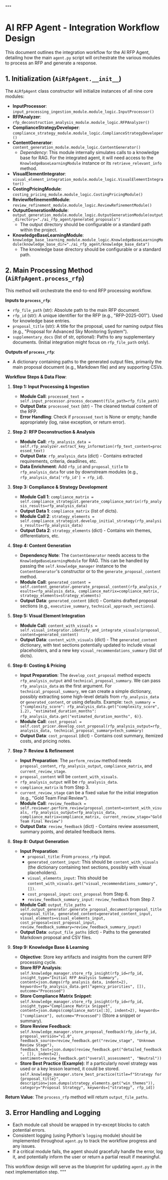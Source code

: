 """
# AI RFP Agent - Integration Workflow Design

This document outlines the integration workflow for the AI RFP Agent, detailing how the main `agent.py` script will orchestrate the various modules to process an RFP and generate a response.

## 1. Initialization (`AiRfpAgent.__init__`)

The `AiRfpAgent` class constructor will initialize instances of all nine core modules:

-   **InputProcessor**: `input_processing_ingestion_module.module_logic.InputProcessor()`
-   **RFPAnalyzer**: `rfp_deconstruction_analysis_module.module_logic.RFPAnalyzer()`
-   **ComplianceStrategyDeveloper**: `compliance_strategy_module.module_logic.ComplianceStrategyDeveloper()`
-   **ContentGenerator**: `content_generation_module.module_logic.ContentGenerator()`
    -   *Dependency*: This module internally simulates calls to a knowledge base for RAG. For the integrated agent, it will need access to the `KnowledgeBaseLearningModule` instance or its `retrieve_relevant_info` method.
-   **VisualElementIntegrator**: `visual_element_integration_module.module_logic.VisualElementIntegrator()`
-   **CostingPricingModule**: `costing_pricing_module.module_logic.CostingPricingModule()`
-   **ReviewRefinementModule**: `review_refinement_module.module_logic.ReviewRefinementModule()`
-   **OutputGenerationModule**: `output_generation_module.module_logic.OutputGenerationModule(output_directory="./ai_rfp_agent/generated_proposals")`
    -   The output directory should be configurable or a standard path within the project.
-   **KnowledgeBaseLearningModule**: `knowledge_base_learning_module.module_logic.KnowledgeBaseLearningModule(knowledge_base_dir="./ai_rfp_agent/knowledge_base_data")`
    -   The knowledge base directory should be configurable or a standard path.

## 2. Main Processing Method (`AiRfpAgent.process_rfp`)

This method will orchestrate the end-to-end RFP processing workflow.

**Inputs to `process_rfp`**:
-   `rfp_file_path` (str): Absolute path to the main RFP document.
-   `rfp_id` (str): A unique identifier for the RFP (e.g., "RFP-2025-001"). Used for knowledge base entries.
-   `proposal_title` (str): A title for the proposal, used for naming output files (e.g., "Proposal for Advanced Sky Monitoring System").
-   `supplementary_docs` (list of str, optional): Paths to any supplementary documents. (Initial integration might focus on `rfp_file_path` only).

**Outputs of `process_rfp`**:
-   A dictionary containing paths to the generated output files, primarily the main proposal document (e.g., Markdown file) and any supporting CSVs.

**Workflow Steps & Data Flow**:

1.  **Step 1: Input Processing & Ingestion**
    -   **Module Call**: `processed_text = self.input_processor.process_document(file_path=rfp_file_path)`
    -   **Output Data**: `processed_text` (str) - The cleaned textual content of the RFP.
    -   **Error Handling**: Check if `processed_text` is None or empty; handle appropriately (log, raise exception, or return error).

2.  **Step 2: RFP Deconstruction & Analysis**
    -   **Module Call**: `rfp_analysis_data = self.rfp_analyzer.extract_key_information(rfp_text_content=processed_text)`
    -   **Output Data**: `rfp_analysis_data` (dict) - Contains extracted requirements, criteria, deadlines, etc.
    -   **Data Enrichment**: Add `rfp_id` and `proposal_title` to `rfp_analysis_data` for use by downstream modules (e.g., `rfp_analysis_data['rfp_id'] = rfp_id`).

3.  **Step 3: Compliance & Strategy Development**
    -   **Module Call 1**: `compliance_matrix = self.compliance_strategist.generate_compliance_matrix(rfp_analysis_results=rfp_analysis_data)`
    -   **Output Data 1**: `compliance_matrix` (list of dicts).
    -   **Module Call 2**: `strategy_elements = self.compliance_strategist.develop_initial_strategy(rfp_analysis_results=rfp_analysis_data)`
    -   **Output Data 2**: `strategy_elements` (dict) - Contains win themes, differentiators, etc.

4.  **Step 4: Content Generation**
    -   **Dependency Note**: The `ContentGenerator` needs access to the `KnowledgeBaseLearningModule` for RAG. This can be handled by passing the `self.knowledge_manager` instance to the `ContentGenerator`'s constructor or to the `generate_proposal_content` method.
    -   **Module Call**: `generated_content = self.content_generator.generate_proposal_content(rfp_analysis_results=rfp_analysis_data, compliance_matrix=compliance_matrix, strategy_elements=strategy_elements)`
    -   **Output Data**: `generated_content` (dict) - Contains drafted proposal sections (e.g., `executive_summary`, `technical_approach_sections`).

5.  **Step 5: Visual Element Integration**
    -   **Module Call**: `content_with_visuals = self.visual_integrator.identify_and_integrate_visuals(proposal_content=generated_content)`
    -   **Output Data**: `content_with_visuals` (dict) - The `generated_content` dictionary, with text sections potentially updated to include visual placeholders, and a new key `visual_recommendations_summary` (list of dicts).

6.  **Step 6: Costing & Pricing**
    -   **Input Preparation**: The `develop_cost_proposal` method expects `rfp_analysis_output` and `technical_proposal_summary`. We can pass `rfp_analysis_data` as the first argument. For `technical_proposal_summary`, we can create a simple dictionary, possibly extracting some high-level details from `rfp_analysis_data` or `generated_content`, or using defaults. Example: `tech_summary = {"complexity_score": rfp_analysis_data.get("complexity_score", 1.2), "estimated_duration_months": rfp_analysis_data.get("estimated_duration_months", 6)}`.
    -   **Module Call**: `cost_proposal = self.cost_pricer.develop_cost_proposal(rfp_analysis_output=rfp_analysis_data, technical_proposal_summary=tech_summary)`
    -   **Output Data**: `cost_proposal` (dict) - Contains cost summary, itemized costs, and pricing notes.

7.  **Step 7: Review & Refinement**
    -   **Input Preparation**: The `perform_review` method needs `proposal_content`, `rfp_analysis_output`, `compliance_matrix`, and `current_review_stage`.
    -   `proposal_content` will be `content_with_visuals`.
    -   `rfp_analysis_output` will be `rfp_analysis_data`.
    -   `compliance_matrix` is from Step 3.
    -   `current_review_stage` can be a fixed value for the initial integration (e.g., "Gold Team Final Review").
    -   **Module Call**: `review_feedback = self.reviewer.perform_review(proposal_content=content_with_visuals, rfp_analysis_output=rfp_analysis_data, compliance_matrix=compliance_matrix, current_review_stage="Gold Team Final Review")`
    -   **Output Data**: `review_feedback` (dict) - Contains review assessment, summary points, and detailed feedback items.

8.  **Step 8: Output Generation**
    -   **Input Preparation**:
        -   `proposal_title`: From `process_rfp` input.
        -   `generated_content_input`: This should be `content_with_visuals` (the dictionary containing text sections, possibly with visual placeholders).
        -   `visual_elements_input`: This should be `content_with_visuals.get("visual_recommendations_summary", [])`.
        -   `cost_proposal_input`: `cost_proposal` from Step 6.
        -   `review_feedback_summary_input`: `review_feedback` from Step 7.
    -   **Module Call**: `output_file_paths = self.output_generator.generate_proposal_document(proposal_title=proposal_title, generated_content=generated_content_input, visual_elements=visual_elements_input, cost_proposal=cost_proposal_input, review_feedback_summary=review_feedback_summary_input)`
    -   **Output Data**: `output_file_paths` (dict) - Paths to the generated Markdown proposal and CSV files.

9.  **Step 9: Knowledge Base & Learning**
    -   **Objective**: Store key artifacts and insights from the current RFP processing cycle.
    -   **Store RFP Analysis**: `self.knowledge_manager.store_rfp_insight(rfp_id=rfp_id, insight_type="Initial RFP Analysis Summary", content=json.dumps(rfp_analysis_data, indent=2), keywords=rfp_analysis_data.get("agency_priorities", []), outcome="Processed")`
    -   **Store Compliance Matrix Snippet**: `self.knowledge_manager.store_rfp_insight(rfp_id=rfp_id, insight_type="Compliance Matrix Snippet", content=json.dumps(compliance_matrix[:3], indent=2), keywords=["compliance"], outcome="Processed")` (Store a snippet or summary).
    -   **Store Review Feedback**: `self.knowledge_manager.store_proposal_feedback(rfp_id=rfp_id, proposal_version="v1.0", feedback_source=review_feedback.get("review_stage", "Unknown Review Stage"), feedback_text=json.dumps(review_feedback.get("detailed_feedback", []), indent=2), sentiment=review_feedback.get("overall_assessment", "Neutral"))`
    -   **Store Best Practice (Example)**: If a particularly novel strategy was used or a key lesson learned, it could be stored. `self.knowledge_manager.store_best_practice(title=f"Strategy for {proposal_title}", description=json.dumps(strategy_elements.get("win_themes")), category="Proposal Strategy", keywords=["strategy", rfp_id])`

**Return Value**: The `process_rfp` method will return `output_file_paths`.

## 3. Error Handling and Logging

-   Each module call should be wrapped in try-except blocks to catch potential errors.
-   Consistent logging (using Python's `logging` module) should be implemented throughout `agent.py` to track the workflow progress and any issues.
-   If a critical module fails, the agent should gracefully handle the error, log it, and potentially inform the user or return a partial result if meaningful.

This workflow design will serve as the blueprint for updating `agent.py` in the next implementation step.
"""
